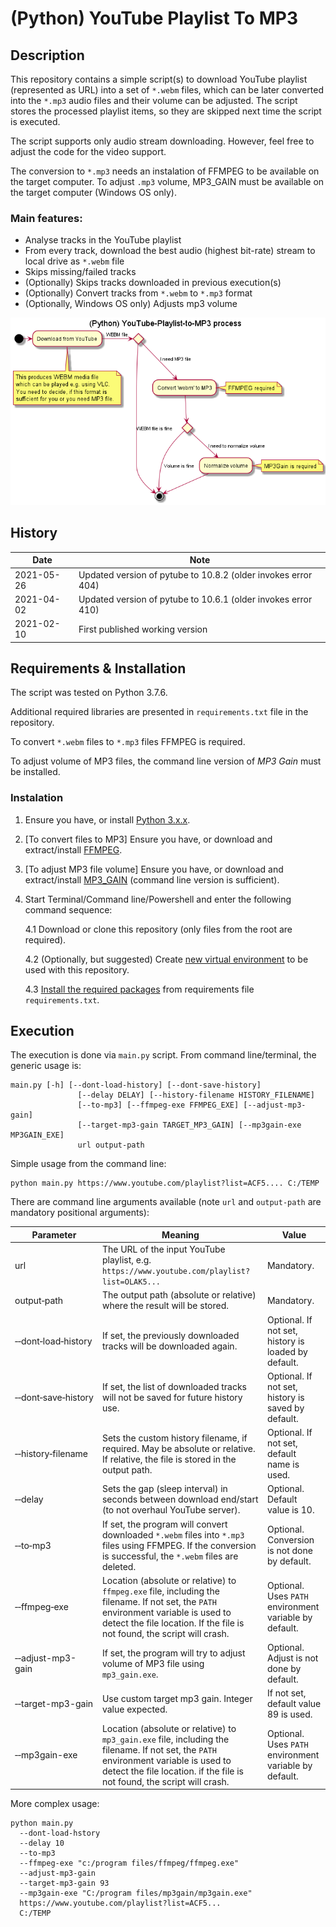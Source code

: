 # (Python) YouTube Playlist To MP3

## Description

This repository contains a simple script(s) to download YouTube playlist
(represented as URL) into a set of `*.webm` files, which can be later converted
into the `*.mp3` audio files and their volume can be adjusted. The script stores the processed playlist items, so 
they are skipped next time the script is executed.

The script supports only audio stream downloading. However, feel free to adjust 
the code for the video support.

The conversion to `*.mp3` needs an instalation of FFMPEG to be available on 
the target computer. To adjust `.mp3` volume, MP3_GAIN must be available on the target computer (Windows OS only).

### Main features:
* Analyse tracks in the YouTube playlist
* From every track, download the best audio (highest bit-rate) stream to local drive as `*.webm` file
* Skips missing/failed tracks
* (Optionally) Skips tracks downloaded in previous execution(s)
* (Optionally) Convert tracks from `*.webm` to `*.mp3` format
* (Optionally, Windows OS only) Adjusts mp3 volume

![Activity sequence](docs/activity.png)

## History

| Date | Note |
| --- | --- |
| 2021-05-26 | Updated version of pytube to 10.8.2 (older invokes error 404) |
| 2021-04-02 | Updated version of pytube to 10.6.1 (older invokes error 410) |
| 2021-02-10 | First published working version |


## Requirements & Installation

The script was tested on Python 3.7.6. 

Additional required libraries are presented in `requirements.txt` file in the 
repository.

To convert `*.webm` files to `*.mp3` files FFMPEG is required.

To adjust volume of MP3 files, the command line version of _MP3 Gain_ must be installed.

### Instalation
1. Ensure you have, or install [Python 3.x.x](https://www.python.org/downloads/).
2. [To convert files to MP3] Ensure you have, or download and extract/install [FFMPEG](https://ffmpeg.org/download.html).
3. [To adjust MP3 file volume] Ensure you have, or download and extract/install [MP3_GAIN](http://mp3gain.sourceforge.net/) (command line version is sufficient).   
4. Start Terminal/Command line/Powershell and enter the following command sequence:
    
   4.1 Download or clone this repository (only files from the root are required).

   4.2 (Optionally, but suggested) Create [new virtual environment](https://docs.python.org/3/library/venv.html) 
   to be used with this repository.
   
   4.3 [Install the required packages](https://pip.pypa.io/en/stable/reference/pip_install/) 
   from requirements file `requirements.txt`.
   
## Execution

The execution is done via `main.py` script. From command line/terminal, the generic usage
is:
```shell
main.py [-h] [--dont-load-history] [--dont-save-history]
               [--delay DELAY] [--history-filename HISTORY_FILENAME]
               [--to-mp3] [--ffmpeg-exe FFMPEG_EXE] [--adjust-mp3-gain]
               [--target-mp3-gain TARGET_MP3_GAIN] [--mp3gain-exe MP3GAIN_EXE]
               url output-path
```

Simple usage from the command line:
```shell
python main.py https://www.youtube.com/playlist?list=ACF5.... C:/TEMP
```

There are command line arguments available (note `url` and `output-path` are mandatory positional arguments):


| Parameter | Meaning | Value |
| --------- | ------- | ---------- |
| url       | The URL of the input YouTube playlist, e.g. `https://www.youtube.com/playlist?list=OLAK5...` | Mandatory. |
| output&#8209;path | The output path (absolute or relative) where the result will be stored. | Mandatory. |
| &#8209;&#8209;dont&#8209;load&#8209;history | If set, the previously downloaded tracks will be downloaded again. | Optional. If not set, history is loaded by default. |
| &#8209;&#8209;dont&#8209;save&#8209;history | If set, the list of downloaded tracks will not be saved for future history use. | Optional. If not set, history is saved by default. |
| &#8209;&#8209;history&#8209;filename | Sets the custom history filename, if required. May be absolute or relative. If relative, the file is stored in the output path. | Optional. If not set, default name is used. |
| &#8209;&#8209;delay | Sets the gap (sleep interval) in seconds between download end/start (to not overhaul YouTube server). | Optional. Default value is 10. |
| &#8209;&#8209;to&#8209;mp3 | If set, the program will convert downloaded `*.webm` files into `*.mp3` files using FFMPEG. If the conversion is successful, the `*.webm` files are deleted. | Optional. Conversion is not done by default. |
| &#8209;&#8209;ffmpeg&#8209;exe | Location (absolute or relative) to `ffmpeg.exe` file, including the filename. If not set, the `PATH` environment variable is used to detect the file location. If the file is not found, the script will crash. | Optional. Uses `PATH` environment variable by default.
| &#8209;&#8209;adjust-mp3-gain | If set, the program will try to adjust volume of MP3 file using `mp3_gain.exe`. | Optional. Adjust is not done by default.
| &#8209;&#8209;target-mp3-gain | Use custom target mp3 gain. Integer value expected. | If not set, default value 89 is used.
| &#8209;&#8209;mp3gain-exe | Location (absolute or relative) to `mp3_gain.exe` file, including the filename. If not set, the `PATH` environment variable is used to detect the file location. if the file is not found, the script will crash. | Optional. Uses `PATH` environment variable by default.

More complex usage:

```shell
python main.py 
  --dont-load-hstory 
  --delay 10 
  --to-mp3 
  --ffmpeg-exe "c:/program files/ffmpeg/ffmpeg.exe"
  --adjust-mp3-gain
  --target-mp3-gain 93
  --mp3gain-exe "C:/program files/mp3gain/mp3gain.exe" 
  https://www.youtube.com/playlist?list=ACF5... 
  C:/TEMP
```

   


